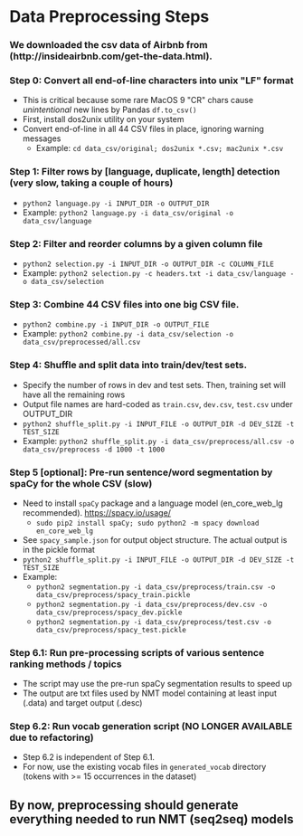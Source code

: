 <h1>Data Preprocessing Steps</h1>
<h3>We downloaded the csv data of Airbnb from (http://insideairbnb.com/get-the-data.html).</h3>

<h3> Step 0: Convert all end-of-line characters into unix "LF" format</h3>

- This is critical because some rare MacOS 9 "CR" chars cause *unintentional* new lines by Pandas `df.to_csv()`
- First, install dos2unix utility on your system
- Convert end-of-line in all 44 CSV files in place, ignoring warning messages
  - Example: `cd data_csv/original; dos2unix *.csv; mac2unix *.csv` 

<h3> Step 1: Filter rows by [language, duplicate, length] detection (very slow, taking a couple of hours)</h3>

- `python2 language.py -i INPUT_DIR -o OUTPUT_DIR`
- Example: `python2 language.py -i data_csv/original -o data_csv/language`

<h3> Step 2: Filter and reorder columns by a given column file</h3>

- `python2 selection.py -i INPUT_DIR -o OUTPUT_DIR -c COLUMN_FILE`
- Example: `python2 selection.py -c headers.txt -i data_csv/language -o data_csv/selection`

<h3> Step 3: Combine 44 CSV files into one big CSV file.</h3>

- `python2 combine.py -i INPUT_DIR -o OUTPUT_FILE`
- Example: `python2 combine.py -i data_csv/selection -o data_csv/preprocessed/all.csv`

<h3> Step 4: Shuffle and split data into train/dev/test sets.</h3>

- Specify the number of rows in dev and test sets. Then, training set will have all the remaining rows
- Output file names are hard-coded as `train.csv`, `dev.csv`, `test.csv` under OUTPUT_DIR
- `python2 shuffle_split.py -i INPUT_FILE -o OUTPUT_DIR -d DEV_SIZE -t TEST_SIZE`
- Example: `python2 shuffle_split.py -i data_csv/preprocess/all.csv -o data_csv/preprocess -d 1000 -t 1000`

<h3> Step 5 [optional]: Pre-run sentence/word segmentation by spaCy for the whole CSV (slow)</h3>

- Need to install `spaCy` package and a language model (en_core_web_lg recommended). https://spacy.io/usage/
  - `sudo pip2 install spaCy; sudo python2 -m spacy download en_core_web_lg`
- See `spacy_sample.json` for output object structure. The actual output is in the pickle format
- `python2 shuffle_split.py -i INPUT_FILE -o OUTPUT_DIR -d DEV_SIZE -t TEST_SIZE`
- Example:
  - `python2 segmentation.py -i data_csv/preprocess/train.csv -o data_csv/preprocess/spacy_train.pickle`
  - `python2 segmentation.py -i data_csv/preprocess/dev.csv -o data_csv/preprocess/spacy_dev.pickle`
  - `python2 segmentation.py -i data_csv/preprocess/test.csv -o data_csv/preprocess/spacy_test.pickle`

<h3> Step 6.1: Run pre-processing scripts of various sentence ranking methods / topics</h3>

- The script may use the pre-run spaCy segmentation results to speed up
- The output are txt files used by NMT model containing at least input (.data) and target output (.desc)

<h3> Step 6.2: Run vocab generation script (NO LONGER AVAILABLE due to refactoring)</h3>

- Step 6.2 is independent of Step 6.1.
- For now, use the existing vocab files in `generated_vocab` directory (tokens with >= 15 occurrences in the dataset)

<h2> By now, preprocessing should generate everything needed to run NMT (seq2seq) models</h2>
